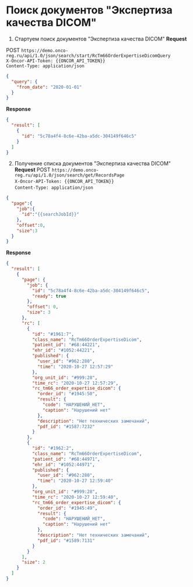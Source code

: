 # Поиск документов "Экспертиза качества DICOM"

1. Стартуем поиск документов "Экспертиза качества DICOM"
**Request**

POST `https://demo.onco-reg.ru/api/1.0/json/search/start/RcTm66OrderExpertiseDicomQuery`  
`X-Oncor-API-Token: {{ONCOR_API_TOKEN}}`  
`Content-Type: application/json`  

```json
{
  "query": {
    "from_date": "2020-01-01"
  }
}

```
**Response**
```json
{
  "result": [
    {
      "id": "5c78a4f4-8c6e-42ba-a5dc-304149f646c5"
    }
  ]
}
```
2. Получение списка документов "Экспертиза качества DICOM"  
**Request**
POST `https://demo.onco-reg.ru/api/1.0/json/search/get/RecordsPage`  
`X-Oncor-API-Token: {{ONCOR_API_TOKEN}}`  
`Content-Type: application/json`  

```json
{
  "page":{
    "job":{
      "id":"{{searchJobId}}"
    },
    "offset":0,
    "size":3
  }
}
```
**Response**
```json
{
  "result": [
    {
      "page": {
        "job": {
          "id": "5c78a4f4-8c6e-42ba-a5dc-304149f646c5",
          "ready": true
        },
        "offset": 0,
        "size": 3
      },
      "rc": [
        {
          "id": "#1961:7",
          "class_name": "RcTm66OrderExpertiseDicom",
          "patient_id": "#68:44221",
          "ehr_id": "#1052:44221",
          "published": {
            "user_id": "#962:280",
            "time": "2020-10-27 12:57:29"
          },
          "org_unit_id": "#999:28",
          "time_rc": "2020-10-27 12:57:29",
          "rc_tm66_order_expertise_dicom": {
            "order_id": "#1945:50",
            "result": {
              "code": "НАРУШЕНИЙ_НЕТ",
              "caption": "Нарушений нет"
            },
            "description": "Нет технических замечаний",
            "pdf_id": "#1587:7232"
          }
        },
        {
          "id": "#1962:2",
          "class_name": "RcTm66OrderExpertiseDicom",
          "patient_id": "#68:44971",
          "ehr_id": "#1052:44971",
          "published": {
            "user_id": "#962:280",
            "time": "2020-10-27 12:59:40"
          },
          "org_unit_id": "#999:28",
          "time_rc": "2020-10-27 12:59:40",
          "rc_tm66_order_expertise_dicom": {
            "order_id": "#1945:49",
            "result": {
              "code": "НАРУШЕНИЙ_НЕТ",
              "caption": "Нарушений нет"
            },
            "description": "Нет технических замечаний",
            "pdf_id": "#1589:7131"
          }
        }
      ],
      "size": 2
    }
  ]
}
```

